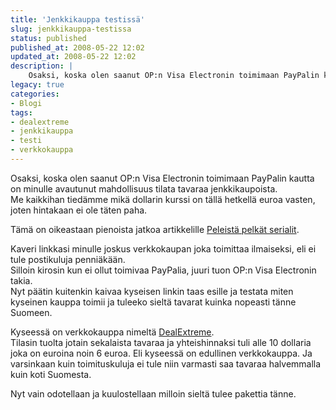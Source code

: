 ```yaml
---
title: 'Jenkkikauppa testissä'
slug: jenkkikauppa-testissa
status: published
published_at: 2008-05-22 12:02
updated_at: 2008-05-22 12:02
description: |
    Osaksi, koska olen saanut OP:n Visa Electronin toimimaan PayPalin kautta on minulle avautunut mahdollisuus tilata tavaraa jenkkikaupoista. Me kaikkihan tiedämme mikä dollarin kurssi on tällä hetkellä euroa vasten, joten hintakaan ei ole täten paha. Tämä on oikeastaan pienoista jatkoa artikkelille Peleistä pelkät serialit. Kaveri linkkasi minulle joskus verkkokaupan joka toimittaa ilmaiseksi, eli ei tule postikuluja… Jatka lukemista Jenkkikauppa testissä
legacy: true
categories:
- Blogi
tags:
- dealextreme
- jenkkikauppa
- testi
- verkkokauppa
---
```


<p>Osaksi, koska olen saanut OP:n Visa Electronin toimimaan PayPalin kautta on minulle avautunut mahdollisuus tilata tavaraa jenkkikaupoista.<br />
Me kaikkihan tiedämme mikä dollarin kurssi on tällä hetkellä euroa vasten, joten hintakaan ei ole täten paha.</p>
<p>Tämä on oikeastaan pienoista jatkoa artikkelille <a href="https://markokaartinen.net/2008/05/18/peleista-pelkat-serialit/">Peleistä pelkät serialit</a>.</p>
<p>Kaveri linkkasi minulle joskus verkkokaupan joka toimittaa ilmaiseksi, eli ei tule postikuluja penniäkään.<br />
Silloin kirosin kun ei ollut toimivaa PayPalia, juuri tuon OP:n Visa Electronin takia.<br />
Nyt päätin kuitenkin kaivaa kyseisen linkin taas esille ja testata miten kyseinen kauppa toimii ja tuleeko sieltä tavarat kuinka nopeasti tänne Suomeen.</p>
<p>Kyseessä on verkkokauppa nimeltä <a href="http://www.dealextreme.com/" target="_blank">DealExtreme</a>.<br />
Tilasin tuolta jotain sekalaista tavaraa ja yhteishinnaksi tuli alle 10 dollaria joka on euroina noin 6 euroa. Eli kyseessä on edullinen verkkokauppa. Ja varsinkaan kuin toimituskuluja ei tule niin varmasti saa tavaraa halvemmalla kuin koti Suomesta.</p>
<p>Nyt vain odotellaan ja kuulostellaan milloin sieltä tulee pakettia tänne.</p>
